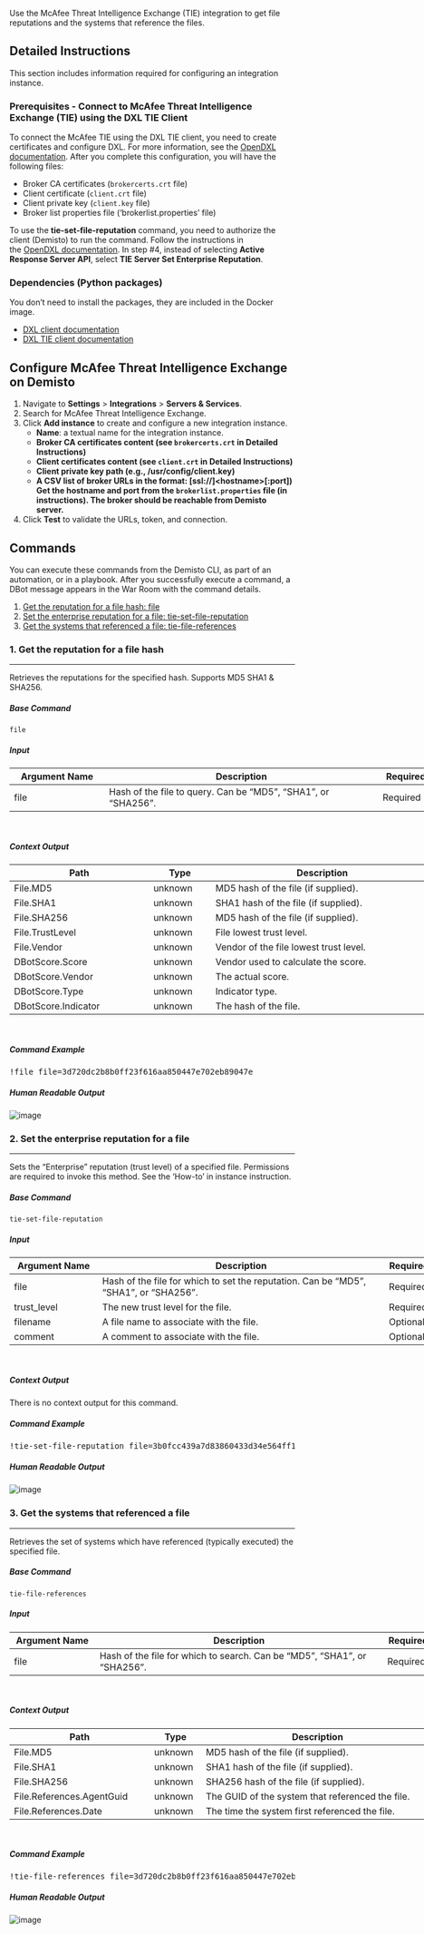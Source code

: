 <p class="has-line-data" data-line-start="0" data-line-end="1">Use the McAfee Threat Intelligence Exchange (TIE) integration to get file reputations and the systems that reference the files.</p>
<h2 class="code-line" data-line-start="3" data-line-end="4">
<a id="Detailed_Instructions_3"></a>Detailed Instructions</h2>
<p class="has-line-data" data-line-start="4" data-line-end="5">This section includes information required for configuring an integration instance.</p>
<h3 class="code-line" data-line-start="6" data-line-end="7">
<a id="Prerequisites__Connect_to_McAfee_Threat_Intelligence_Exchange_TIE_using_the_DXL_TIE_Client_6"></a>Prerequisites - Connect to McAfee Threat Intelligence Exchange (TIE) using the DXL TIE Client</h3>
<p class="has-line-data" data-line-start="7" data-line-end="8">To connect the McAfee TIE using the DXL TIE client, you need to create certificates and configure DXL. For more information, see the<span> </span><a href="https://opendxl.github.io/opendxl-client-python/pydoc/index.html">OpenDXL documentation</a>. After you complete this configuration, you will have the following files:</p>
<ul>
<li class="has-line-data" data-line-start="8" data-line-end="9">Broker CA certificates (<code>brokercerts.crt</code><span> </span>file)</li>
<li class="has-line-data" data-line-start="9" data-line-end="10">Client certificate (<code>client.crt</code><span> </span>file)</li>
<li class="has-line-data" data-line-start="10" data-line-end="11">Client private key (<code>client.key</code><span> </span>file)</li>
<li class="has-line-data" data-line-start="11" data-line-end="13">Broker list properties file (‘brokerlist.properties’ file)</li>
</ul>
<p class="has-line-data" data-line-start="13" data-line-end="14">To use the<span> </span><strong>tie-set-file-reputation</strong><span> </span>command, you need to authorize the client (Demisto) to run the command. Follow the instructions in the<span> </span><a href="https://opendxl.github.io/opendxl-client-python/pydoc/marsendauth.html">OpenDXL documentation</a>. In step #4, instead of selecting<span> </span><strong>Active Response Server API</strong>, select<span> </span><strong>TIE Server Set Enterprise Reputation</strong>.</p>
<h3 class="code-line" data-line-start="15" data-line-end="16">
<a id="Dependencies_Python_packages_15"></a>Dependencies (Python packages)</h3>
<p class="has-line-data" data-line-start="16" data-line-end="17">You don’t need to install the packages, they are included in the Docker image.</p>
<ul>
<li class="has-line-data" data-line-start="17" data-line-end="18"><a href="https://opendxl.github.io/opendxl-client-python/pydoc/index.html">DXL client documentation</a></li>
<li class="has-line-data" data-line-start="18" data-line-end="20"><a href="https://opendxl.github.io/opendxl-tie-client-python/pydoc/">DXL TIE client documentation</a></li>
</ul>
<h2 class="code-line" data-line-start="20" data-line-end="21">
<a id="Configure_McAfee_Threat_Intelligence_Exchange_on_Demisto_20"></a>Configure McAfee Threat Intelligence Exchange on Demisto</h2>
<ol>
<li class="has-line-data" data-line-start="21" data-line-end="22">Navigate to<span> </span><strong>Settings</strong><span> </span>&gt;<span> </span><strong>Integrations</strong><span> </span>&gt;<span> </span><strong>Servers &amp; Services</strong>.</li>
<li class="has-line-data" data-line-start="22" data-line-end="23">Search for McAfee Threat Intelligence Exchange.</li>
<li class="has-line-data" data-line-start="23" data-line-end="29">Click<span> </span><strong>Add instance</strong><span> </span>to create and configure a new integration instance.
<ul>
<li class="has-line-data" data-line-start="24" data-line-end="25">
<strong>Name</strong>: a textual name for the integration instance.</li>
<li class="has-line-data" data-line-start="25" data-line-end="26"><strong>Broker CA certificates content (see<span> </span><code>brokercerts.crt</code><span> </span>in Detailed Instructions)</strong></li>
<li class="has-line-data" data-line-start="26" data-line-end="27"><strong>Client certificates content (see<span> </span><code>client.crt</code><span> </span>in Detailed Instructions)</strong></li>
<li class="has-line-data" data-line-start="27" data-line-end="28"><strong>Client private key path (e.g., /usr/config/client.key)</strong></li>
<li class="has-line-data" data-line-start="28" data-line-end="29"><strong>A CSV list of broker URLs in the format: [ssl://]&lt;hostname&gt;[:port]) Get the hostname and port from the<span> </span><code>brokerlist.properties</code><span> </span>file (in instructions). The broker should be reachable from Demisto server.</strong></li>
</ul>
</li>
<li class="has-line-data" data-line-start="29" data-line-end="31">Click<span> </span><strong>Test</strong><span> </span>to validate the URLs, token, and connection.</li>
</ol>
<h2 class="code-line" data-line-start="31" data-line-end="32">
<a id="Commands_31"></a>Commands</h2>
<p class="has-line-data" data-line-start="32" data-line-end="33">You can execute these commands from the Demisto CLI, as part of an automation, or in a playbook. After you successfully execute a command, a DBot message appears in the War Room with the command details.</p>
<ol>
<li class="has-line-data" data-line-start="33" data-line-end="34"><a href="#h_20443057-9349-4fb0-a44e-7cfe1c4b75b3" target="_self">Get the reputation for a file hash: file</a></li>
<li class="has-line-data" data-line-start="34" data-line-end="35"><a href="#h_e37c9af6-dce4-4198-bd27-2c152fc253b1" target="_self">Set the enterprise reputation for a file: tie-set-file-reputation</a></li>
<li class="has-line-data" data-line-start="35" data-line-end="36"><a href="#h_f459cc8b-6849-4afa-be3c-2aaa5c96a7d0" target="_self">Get the systems that referenced a file: tie-file-references</a></li>
</ol>
<h3 id="h_20443057-9349-4fb0-a44e-7cfe1c4b75b3" class="code-line" data-line-start="36" data-line-end="37">
<a id="1_Get_the_reputation_for_a_file_hash_36"></a>1. Get the reputation for a file hash</h3>
<hr>
<p class="has-line-data" data-line-start="38" data-line-end="39">Retrieves the reputations for the specified hash. Supports MD5 SHA1 &amp; SHA256.</p>
<h5 class="code-line" data-line-start="39" data-line-end="40">
<a id="Base_Command_39"></a>Base Command</h5>
<p class="has-line-data" data-line-start="41" data-line-end="42"><code>file</code></p>
<h5 class="code-line" data-line-start="42" data-line-end="43">
<a id="Input_42"></a>Input</h5>
<table class="table table-striped table-bordered" style="width: 749px;">
<thead>
<tr>
<th style="width: 158px;"><strong>Argument Name</strong></th>
<th style="width: 499px;"><strong>Description</strong></th>
<th style="width: 83px;"><strong>Required</strong></th>
</tr>
</thead>
<tbody>
<tr>
<td style="width: 158px;">file</td>
<td style="width: 499px;">Hash of the file to query. Can be “MD5”, “SHA1”, or “SHA256”.</td>
<td style="width: 83px;">Required</td>
</tr>
</tbody>
</table>
<p> </p>
<h5 class="code-line" data-line-start="49" data-line-end="50">
<a id="Context_Output_49"></a>Context Output</h5>
<table class="table table-striped table-bordered" style="width: 749px;">
<thead>
<tr>
<th style="width: 238px;"><strong>Path</strong></th>
<th style="width: 96px;"><strong>Type</strong></th>
<th style="width: 406px;"><strong>Description</strong></th>
</tr>
</thead>
<tbody>
<tr>
<td style="width: 238px;">File.MD5</td>
<td style="width: 96px;">unknown</td>
<td style="width: 406px;">MD5 hash of the file (if supplied).</td>
</tr>
<tr>
<td style="width: 238px;">File.SHA1</td>
<td style="width: 96px;">unknown</td>
<td style="width: 406px;">SHA1 hash of the file (if supplied).</td>
</tr>
<tr>
<td style="width: 238px;">File.SHA256</td>
<td style="width: 96px;">unknown</td>
<td style="width: 406px;">MD5 hash of the file (if supplied).</td>
</tr>
<tr>
<td style="width: 238px;">File.TrustLevel</td>
<td style="width: 96px;">unknown</td>
<td style="width: 406px;">File lowest trust level.</td>
</tr>
<tr>
<td style="width: 238px;">File.Vendor</td>
<td style="width: 96px;">unknown</td>
<td style="width: 406px;">Vendor of the file lowest trust level.</td>
</tr>
<tr>
<td style="width: 238px;">DBotScore.Score</td>
<td style="width: 96px;">unknown</td>
<td style="width: 406px;">Vendor used to calculate the score.</td>
</tr>
<tr>
<td style="width: 238px;">DBotScore.Vendor</td>
<td style="width: 96px;">unknown</td>
<td style="width: 406px;">The actual score.</td>
</tr>
<tr>
<td style="width: 238px;">DBotScore.Type</td>
<td style="width: 96px;">unknown</td>
<td style="width: 406px;">Indicator type.</td>
</tr>
<tr>
<td style="width: 238px;">DBotScore.Indicator</td>
<td style="width: 96px;">unknown</td>
<td style="width: 406px;">The hash of the file.</td>
</tr>
</tbody>
</table>
<p> </p>
<h5 class="code-line" data-line-start="63" data-line-end="64">
<a id="Command_Example_63"></a>Command Example</h5>
<pre>!file file=3d720dc2b8b0ff23f616aa850447e702eb89047e</pre>
<h5 class="code-line" data-line-start="67" data-line-end="68">
<a id="Human_Readable_Output_67"></a>Human Readable Output</h5>
<p class="has-line-data" data-line-start="68" data-line-end="69"><img src="https://user-images.githubusercontent.com/50324325/62193823-43228680-b381-11e9-94c6-1a31e905b14e.png" alt="image"></p>
<h3 id="h_e37c9af6-dce4-4198-bd27-2c152fc253b1" class="code-line" data-line-start="70" data-line-end="71">
<a id="2_Set_the_enterprise_reputation_for_a_file_70"></a>2. Set the enterprise reputation for a file</h3>
<hr>
<p class="has-line-data" data-line-start="72" data-line-end="73">Sets the “Enterprise” reputation (trust level) of a specified file. Permissions are required to invoke this method. See the ‘How-to’ in instance instruction.</p>
<h5 class="code-line" data-line-start="73" data-line-end="74">
<a id="Base_Command_73"></a>Base Command</h5>
<p class="has-line-data" data-line-start="75" data-line-end="76"><code>tie-set-file-reputation</code></p>
<h5 class="code-line" data-line-start="76" data-line-end="77">
<a id="Input_76"></a>Input</h5>
<table class="table table-striped table-bordered" style="width: 749px;">
<thead>
<tr>
<th style="width: 145px;"><strong>Argument Name</strong></th>
<th style="width: 524px;"><strong>Description</strong></th>
<th style="width: 71px;"><strong>Required</strong></th>
</tr>
</thead>
<tbody>
<tr>
<td style="width: 145px;">file</td>
<td style="width: 524px;">Hash of the file for which to set the reputation. Can be “MD5”, “SHA1”, or “SHA256”.</td>
<td style="width: 71px;">Required</td>
</tr>
<tr>
<td style="width: 145px;">trust_level</td>
<td style="width: 524px;">The new trust level for the file.</td>
<td style="width: 71px;">Required</td>
</tr>
<tr>
<td style="width: 145px;">filename</td>
<td style="width: 524px;">A file name to associate with the file.</td>
<td style="width: 71px;">Optional</td>
</tr>
<tr>
<td style="width: 145px;">comment</td>
<td style="width: 524px;">A comment to associate with the file.</td>
<td style="width: 71px;">Optional</td>
</tr>
</tbody>
</table>
<p> </p>
<h5 class="code-line" data-line-start="86" data-line-end="87">
<a id="Context_Output_86"></a>Context Output</h5>
<p class="has-line-data" data-line-start="88" data-line-end="89">There is no context output for this command.</p>
<h5 class="code-line" data-line-start="90" data-line-end="91">
<a id="Command_Example_90"></a>Command Example</h5>
<pre>!tie-set-file-reputation file=3b0fcc439a7d83860433d34e564ff1e9ddd4cfaa trust_level=MOST_LIKELY_TRUSTED
</pre>
<h5 class="code-line" data-line-start="95" data-line-end="96">
<a id="Human_Readable_Output_95"></a>Human Readable Output</h5>
<p class="has-line-data" data-line-start="96" data-line-end="97"><img src="https://user-images.githubusercontent.com/50324325/62193925-7402bb80-b381-11e9-948e-a9467a62b61b.png" alt="image"></p>
<h3 id="h_f459cc8b-6849-4afa-be3c-2aaa5c96a7d0" class="code-line" data-line-start="99" data-line-end="100">
<a id="3_Get_the_systems_that_referenced_a_file_99"></a>3. Get the systems that referenced a file</h3>
<hr>
<p class="has-line-data" data-line-start="101" data-line-end="102">Retrieves the set of systems which have referenced (typically executed) the specified file.</p>
<h5 class="code-line" data-line-start="102" data-line-end="103">
<a id="Base_Command_102"></a>Base Command</h5>
<p class="has-line-data" data-line-start="104" data-line-end="105"><code>tie-file-references</code></p>
<h5 class="code-line" data-line-start="105" data-line-end="106">
<a id="Input_105"></a>Input</h5>
<table class="table table-striped table-bordered" style="width: 749px;">
<thead>
<tr>
<th style="width: 140px;"><strong>Argument Name</strong></th>
<th style="width: 526px;"><strong>Description</strong></th>
<th style="width: 74px;"><strong>Required</strong></th>
</tr>
</thead>
<tbody>
<tr>
<td style="width: 140px;">file</td>
<td style="width: 526px;">Hash of the file for which to search. Can be “MD5”, “SHA1”, or “SHA256”.</td>
<td style="width: 74px;">Required</td>
</tr>
</tbody>
</table>
<p> </p>
<h5 class="code-line" data-line-start="112" data-line-end="113">
<a id="Context_Output_112"></a>Context Output</h5>
<table class="table table-striped table-bordered" style="width: 749px;">
<thead>
<tr>
<th style="width: 235px;"><strong>Path</strong></th>
<th style="width: 76px;"><strong>Type</strong></th>
<th style="width: 429px;"><strong>Description</strong></th>
</tr>
</thead>
<tbody>
<tr>
<td style="width: 235px;">File.MD5</td>
<td style="width: 76px;">unknown</td>
<td style="width: 429px;">MD5 hash of the file (if supplied).</td>
</tr>
<tr>
<td style="width: 235px;">File.SHA1</td>
<td style="width: 76px;">unknown</td>
<td style="width: 429px;">SHA1 hash of the file (if supplied).</td>
</tr>
<tr>
<td style="width: 235px;">File.SHA256</td>
<td style="width: 76px;">unknown</td>
<td style="width: 429px;">SHA256 hash of the file (if supplied).</td>
</tr>
<tr>
<td style="width: 235px;">File.References.AgentGuid</td>
<td style="width: 76px;">unknown</td>
<td style="width: 429px;">The GUID of the system that referenced the file.</td>
</tr>
<tr>
<td style="width: 235px;">File.References.Date</td>
<td style="width: 76px;">unknown</td>
<td style="width: 429px;">The time the system first referenced the file.</td>
</tr>
</tbody>
</table>
<p> </p>
<h5 class="code-line" data-line-start="123" data-line-end="124">
<a id="Command_Example_123"></a>Command Example</h5>
<pre>!tie-file-references file=3d720dc2b8b0ff23f616aa850447e702eb89047e
</pre>
<h5 class="code-line" data-line-start="128" data-line-end="129">
<a id="Human_Readable_Output_128"></a>Human Readable Output</h5>
<p class="has-line-data" data-line-start="129" data-line-end="130"><img src="https://user-images.githubusercontent.com/50324325/62193959-8e3c9980-b381-11e9-8f6a-c2c90c57118a.png" alt="image"></p>